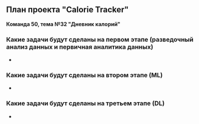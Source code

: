 ## План проекта "Calorie Tracker"
**Команда 50, тема №32 "Дневник калорий"**

### Какие задачи будут сделаны на первом этапе (разведочный анализ данных и первичная аналитика данных)

-

### Какие задачи будут сделаны на втором этапе (ML)

-

### Какие задачи будут сделаны на третьем этапе (DL)

-
